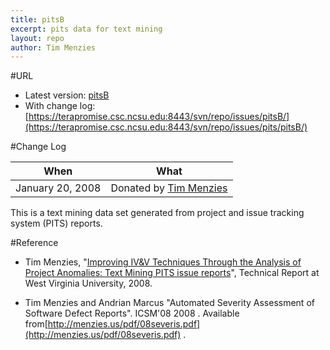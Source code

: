 ```yaml
---
title: pitsB
excerpt: pits data for text mining
layout: repo
author: Tim Menzies
---
```



#URL

  * Latest version: [pitsB](https://terapromise.csc.ncsu.edu:8443/svn/repo/issues/pits/pitsB/pitsB.csv)
  * With change log: [https://terapromise.csc.ncsu.edu:8443/svn/repo/issues/pitsB/](https://terapromise.csc.ncsu.edu:8443/svn/repo/issues/pits/pitsB/)

#Change Log

When | What
---- | ----
January 20, 2008 | Donated by [Tim Menzies](/repo/people)

This is a text mining data set generated from project and issue tracking system (PITS) reports.

#Reference

  * Tim Menzies, "[Improving IV&V Techniques Through the Analysis of Project Anomalies: Text Mining PITS issue reports](http://menzies.us/pdf/07anomalies-pits.pdf)", Technical Report at West Virginia University, 2008.

  * Tim Menzies and Andrian Marcus "Automated Severity Assessment of Software Defect Reports". ICSM'08  2008 . Available from[http://menzies.us/pdf/08severis.pdf](http://menzies.us/pdf/08severis.pdf) .
